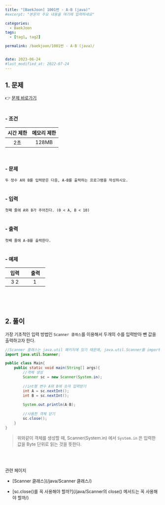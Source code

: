 ```yaml
---
title: "[BaekJoon] 1001번 - A-B (java)"
#excerpt: "본문의 주요 내용을 여기에 입력하세요"

categories:
  - BaekJoon
tags:
  - [tag1, tag2]

permalink: /baekjoon/1001번 - A-B (java)/


date: 2023-06-24
#last_modified_at: 2022-07-24
---
```


## 1. 문제
👉 [문제 바로가기](https://www.acmicpc.net/problem/1001)<br><br>
###  - 조건
  
| 시간 제한 | 메모리 제한 |
|:--------:|:--------:|
|2초|128MB|

<br>

### - 문제
```두 정수 A와 B를 입력받은 다음, A-B를 출력하는 프로그램을 작성하시오.```
<br><br>

### - 입력
```첫째 줄에 A와 B가 주어진다. (0 < A, B < 10)```
<br><br>

### - 출력
```첫째 줄에 A-B를 출력한다.```
<br><br>

### - 예제
  
| &nbsp;&nbsp;입력&nbsp;&nbsp; | &nbsp;&nbsp; 출력&nbsp;&nbsp; |
|:--------:|:--------:|
|3 2|1|
  
<br><br><br>


## 2. 풀이
가장 기초적인 입력 방법인 `Scanner 클래스`를 이용해서 두개의 수를 입력받아 뺀 값을 출력하고자 한다.
<br>
```java
//Scanner 클래스는 java.util 패키지에 있기 때문에, java.util.Scanner를 import 해준다.
import java.util.Scanner;

public class Main{
    public static void main(String[] args){
        //객체 생성
        Scanner sc = new Scanner(System.in);
        
        //int형 변수 A와 B에 숫자 입력받기
        int A = sc.nextInt();
        int B = sc.nextInt();
        
        System.out.println(A-B);
        
        //사용한 객체 닫기
        sc.close();
    }
}
```
> 위와같이 객체를 생성할 때, Scanner(System.in) 에서 `System.in` 은 입력한 값을 Byte 단위로 읽는 것을 뜻한다.

<br><br><br>
<span class="color">관련 페이지</span><br>
- [Scanner 클래스](/java/Scanner 클래스/)

- [sc.close()를 꼭 사용해야 할까?](/java/Scanner의 close() 메서드는 꼭 사용해야 할까/)


<br><br><br>